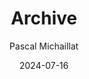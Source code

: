 ---
title: "Archive"
date: 2024-07-16
author: "Pascal Michaillat"
description: "List of Pascal Michaillat's research papers, course materials, and design templates in reverse chronological order."
layout: "archives"
---
